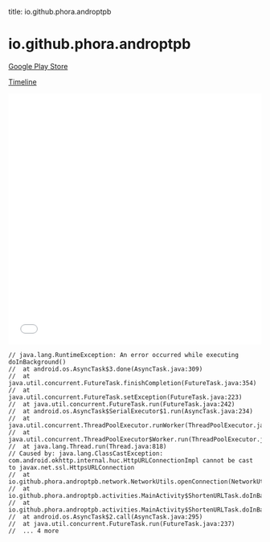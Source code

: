 title: io.github.phora.androptpb

# io.github.phora.androptpb

[Google Play Store](https://play.google.com/store/apps/details?id=io.github.phora.androptpb)

[Timeline](./vis-timeline.html)

<iframe src="./vis-timeline.html" width="100%" height="500px" style="border:none;"></iframe>

```
// java.lang.RuntimeException: An error occurred while executing doInBackground()
// 	at android.os.AsyncTask$3.done(AsyncTask.java:309)
// 	at java.util.concurrent.FutureTask.finishCompletion(FutureTask.java:354)
// 	at java.util.concurrent.FutureTask.setException(FutureTask.java:223)
// 	at java.util.concurrent.FutureTask.run(FutureTask.java:242)
// 	at android.os.AsyncTask$SerialExecutor$1.run(AsyncTask.java:234)
// 	at java.util.concurrent.ThreadPoolExecutor.runWorker(ThreadPoolExecutor.java:1113)
// 	at java.util.concurrent.ThreadPoolExecutor$Worker.run(ThreadPoolExecutor.java:588)
// 	at java.lang.Thread.run(Thread.java:818)
// Caused by: java.lang.ClassCastException: com.android.okhttp.internal.huc.HttpURLConnectionImpl cannot be cast to javax.net.ssl.HttpsURLConnection
// 	at io.github.phora.androptpb.network.NetworkUtils.openConnection(NetworkUtils.java:78)
// 	at io.github.phora.androptpb.activities.MainActivity$ShortenURLTask.doInBackground(MainActivity.java:204)
// 	at io.github.phora.androptpb.activities.MainActivity$ShortenURLTask.doInBackground(MainActivity.java:182)
// 	at android.os.AsyncTask$2.call(AsyncTask.java:295)
// 	at java.util.concurrent.FutureTask.run(FutureTask.java:237)
// 	... 4 more

```



